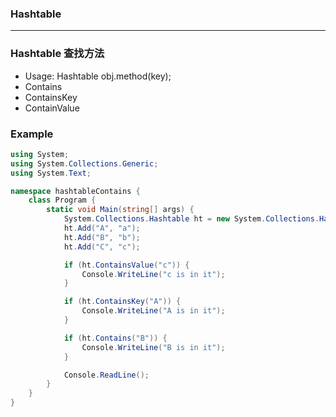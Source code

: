 ### Hashtable
----

### Hashtable 查找方法 
+ Usage: Hashtable obj.method(key); 
+ Contains
+ ContainsKey 
+ ContainValue

### Example 
```C#
using System; 
using System.Collections.Generic; 
using System.Text; 

namespace hashtableContains {
	class Program {
		static void Main(string[] args) {
			System.Collections.Hashtable ht = new System.Collections.Hashtable(); 
			ht.Add("A", "a"); 
			ht.Add("B", "b"); 
			ht.Add("C", "c"); 

			if (ht.ContainsValue("c")) {
				Console.WriteLine("c is in it"); 
			}

			if (ht.ContainsKey("A")) {
				Console.WriteLine("A is in it"); 
			}

			if (ht.Contains("B")) {
				Console.WriteLine("B is in it"); 
			}

			Console.ReadLine(); 
		}
	}
}
```